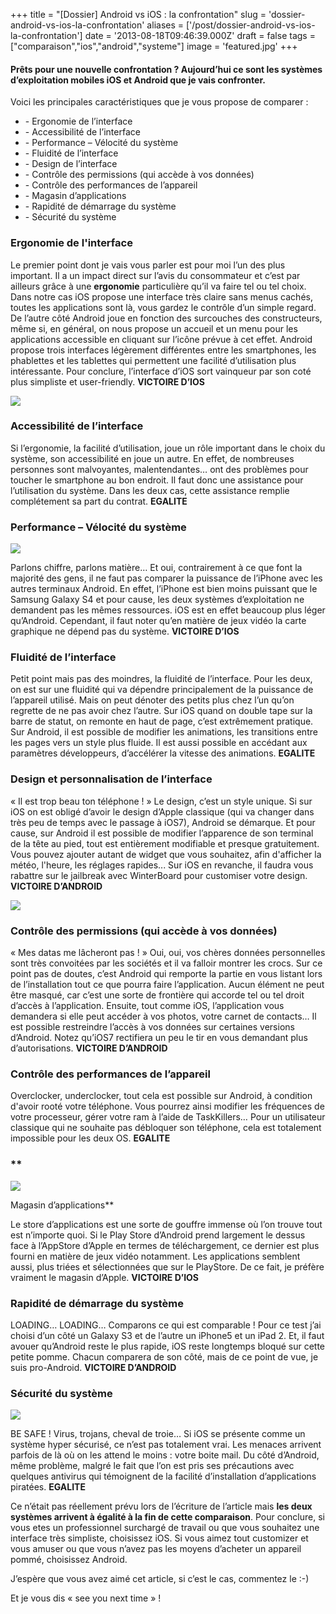 +++
title = "[Dossier] Android vs iOS : la confrontation"
slug = 'dossier-android-vs-ios-la-confrontation'
aliases = ['/post/dossier-android-vs-ios-la-confrontation']
date = '2013-08-18T09:46:39.000Z'
draft = false
tags = ["comparaison","ios","android","systeme"]
image = 'featured.jpg'
+++

#### **Prêts pour une nouvelle confrontation ? Aujourd’hui ce sont les systèmes d’exploitation mobiles iOS et Android que je vais confronter.**

Voici les principales caractéristiques que je vous propose de comparer :

*   \- Ergonomie de l’interface
*   \- Accessibilité de l’interface
*   \- Performance – Vélocité du système
*   \- Fluidité de l’interface
*   \- Design de l’interface
*   \- Contrôle des permissions (qui accède à vos données)
*   \- Contrôle des performances de l’appareil
*   \- Magasin d’applications
*   \- Rapidité de démarrage du système
*   \- Sécurité du système

### **Ergonomie de l'interface**

Le premier point dont je vais vous parler est pour moi l’un des plus important. Il a un impact direct sur l’avis du consommateur et c’est par ailleurs grâce à une **ergonomie** particulière qu’il va faire tel ou tel choix. Dans notre cas iOS propose une interface très claire sans menus cachés, toutes les applications sont là, vous gardez le contrôle d’un simple regard. De l’autre côté Android joue en fonction des surcouches des constructeurs, même si, en général, on nous propose un accueil et un menu pour les applications accessible en cliquant sur l’icône prévue à cet effet. Android propose trois interfaces légèrement différentes entre les smartphones, les phablettes et les tablettes qui permettent une facilité d’utilisation plus intéressante. Pour conclure, l’interface d’iOS sort vainqueur par son coté plus simpliste et user-friendly. **VICTOIRE D’IOS**

**![](tablettes-tactiles-ipad-android-surface-640x534.jpg)**

### **Accessibilité de l’interface**

Si l’ergonomie, la facilité d’utilisation, joue un rôle important dans le choix du système, son accessibilité en joue un autre. En effet, de nombreuses personnes sont malvoyantes, malentendantes… ont des problèmes pour toucher le smartphone au bon endroit. Il faut donc une assistance pour l’utilisation du système. Dans les deux cas, cette assistance remplie complétement sa part du contrat. **EGALITE**

### **Performance – Vélocité du système**

![](ALPHA12.jpg)

Parlons chiffre, parlons matière… Et oui, contrairement à ce que font la majorité des gens, il ne faut pas comparer la puissance de l’iPhone avec les autres terminaux Android. En effet, l’iPhone est bien moins puissant que le Samsung Galaxy S4 et pour cause, les deux systèmes d’exploitation ne demandent pas les mêmes ressources. iOS est en effet beaucoup plus léger qu’Android. Cependant, il faut noter qu’en matière de jeux vidéo la carte graphique ne dépend pas du système. **VICTOIRE D’IOS**

### **Fluidité de l’interface**

Petit point mais pas des moindres, la fluidité de l’interface. Pour les deux, on est sur une fluidité qui va dépendre principalement de la puissance de l’appareil utilisé. Mais on peut dénoter des petits plus chez l’un qu’on regrette de ne pas avoir chez l’autre. Sur iOS quand on double tape sur la barre de statut, on remonte en haut de page, c’est extrêmement pratique. Sur Android, il est possible de modifier les animations, les transitions entre les pages vers un style plus fluide. Il est aussi possible en accédant aux paramètres développeurs, d’accélérer la vitesse des animations. **EGALITE**

### **Design et personnalisation de l’interface**

« Il est trop beau ton téléphone ! » Le design, c’est un style unique. Si sur iOS on  est obligé d’avoir le design d’Apple classique (qui va changer dans très peu de temps avec le passage à iOS7), Android se démarque. Et pour cause, sur Android il est possible de modifier l’apparence de son terminal de la tête au pied, tout est entièrement modifiable et presque gratuitement. Vous pouvez ajouter autant de widget que vous souhaitez, afin d'afficher la météo, l'heure, les réglages rapides...  Sur iOS en revanche, il faudra vous rabattre sur le jailbreak avec WinterBoard pour customiser votre design. **VICTOIRE D’ANDROID**

![](Concept%20POST%20(Large).jpg)

### **Contrôle des permissions (qui accède à vos données)**

« Mes datas me lâcheront pas ! » Oui, oui, vos chères données personnelles sont très convoitées par les sociétés et il va falloir montrer les crocs. Sur ce point pas de doutes, c’est Android qui remporte la partie en vous listant lors de l’installation tout ce que pourra faire l’application. Aucun élément ne peut être masqué, car c’est une sorte de frontière qui accorde tel ou tel droit d’accès à l’application. Ensuite, tout comme iOS, l’application vous demandera si elle peut accéder à vos photos, votre carnet de contacts… Il est possible restreindre l’accès à vos données sur certaines versions d’Android. Notez qu’iOS7 rectifiera un peu le tir en vous demandant plus d’autorisations. **VICTOIRE D’ANDROID**

### **Contrôle des performances de l’appareil**

Overclocker, underclocker, tout cela est possible sur Android, à condition d'avoir rooté votre téléphone. Vous pourrez ainsi modifier les fréquences de votre processeur, gérer votre ram à l’aide de TaskKillers… Pour un utilisateur classique qui ne souhaite pas débloquer son téléphone, cela est totalement impossible pour les deux OS. **EGALITE**

### **

![](Amazon-appstore.png)

Magasin d’applications**

Le store d’applications est une sorte de gouffre immense où l’on trouve tout est n’importe quoi. Si le Play Store d’Android prend largement le dessus face à l’AppStore d’Apple en termes de téléchargement, ce dernier est plus fourni en matière de jeux vidéo notamment. Les applications semblent aussi, plus triées et sélectionnées que sur le PlayStore. De ce fait, je préfère vraiment le magasin d’Apple. **VICTOIRE D’IOS**

### **Rapidité de démarrage du système**

LOADING… LOADING… Comparons ce qui est comparable ! Pour ce test j’ai choisi d’un côté un Galaxy S3 et de l’autre un iPhone5 et un iPad 2. Et, il faut avouer qu’Android reste le plus rapide, iOS reste longtemps bloqué sur cette petite pomme. Chacun comparera de son côté, mais de ce point de vue, je suis pro-Android. **VICTOIRE D’ANDROID**

### **Sécurité du système**

![](phone-security.jpg)

BE SAFE ! Virus, trojans, cheval de troie… Si iOS se présente comme un système hyper sécurisé, ce n’est pas totalement vrai. Les menaces arrivent parfois de là où on les attend le moins : votre boite mail. Du côté d’Android, même problème, malgré le fait que l’on est pris ses précautions avec quelques antivirus qui témoignent de la facilité d’installation d’applications piratées. **EGALITE**

Ce n’était pas réellement prévu lors de l’écriture de l’article mais **les deux systèmes arrivent à égalité à la fin de cette comparaison**. Pour conclure, si vous etes un professionnel surchargé de travail ou que vous souhaitez une interface très simpliste, choisissez iOS. Si vous aimez tout customizer et vous amuser ou que vous n’avez pas les moyens d’acheter un appareil pommé, choisissez Android.

J’espère que vous avez aimé cet article, si c’est le cas, commentez le :-)

Et je vous dis « see you next time » !
